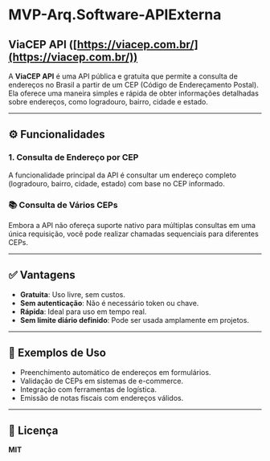 # MVP-Arq.Software-APIExterna

## ViaCEP API ([https://viacep.com.br/](https://viacep.com.br/))

A **ViaCEP API** é uma API pública e gratuita que permite a consulta de endereços no Brasil a partir de um CEP (Código de Endereçamento Postal). Ela oferece uma maneira simples e rápida de obter informações detalhadas sobre endereços, como logradouro, bairro, cidade e estado.

---

## ⚙️ Funcionalidades

### 1. Consulta de Endereço por CEP
A funcionalidade principal da API é consultar um endereço completo (logradouro, bairro, cidade, estado) com base no CEP informado.

### 📚 Consulta de Vários CEPs
Embora a API não ofereça suporte nativo para múltiplas consultas em uma única requisição, você pode realizar chamadas sequenciais para diferentes CEPs.

---

## ✅ Vantagens

- **Gratuita**: Uso livre, sem custos.
- **Sem autenticação**: Não é necessário token ou chave.
- **Rápida**: Ideal para uso em tempo real.
- **Sem limite diário definido**: Pode ser usada amplamente em projetos.

---

## 💼 Exemplos de Uso

- Preenchimento automático de endereços em formulários.
- Validação de CEPs em sistemas de e-commerce.
- Integração com ferramentas de logística.
- Emissão de notas fiscais com endereços válidos.

---

## 📄 Licença

**MIT**
